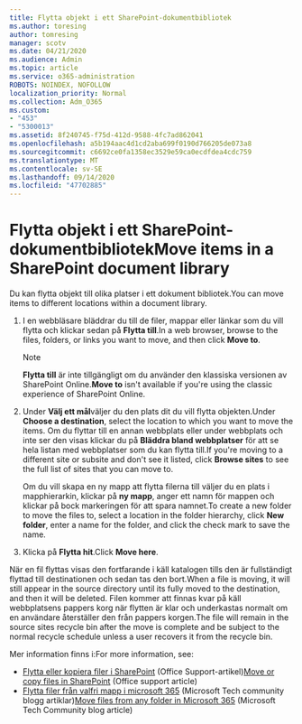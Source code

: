 ```yaml
---
title: Flytta objekt i ett SharePoint-dokumentbibliotek
ms.author: toresing
author: tomresing
manager: scotv
ms.date: 04/21/2020
ms.audience: Admin
ms.topic: article
ms.service: o365-administration
ROBOTS: NOINDEX, NOFOLLOW
localization_priority: Normal
ms.collection: Adm_O365
ms.custom:
- "453"
- "5300013"
ms.assetid: 8f240745-f75d-412d-9588-4fc7ad862041
ms.openlocfilehash: a5b194aac4d1cd2aba699f0190d766205de073a8
ms.sourcegitcommit: c6692ce0fa1358ec3529e59ca0ecdfdea4cdc759
ms.translationtype: MT
ms.contentlocale: sv-SE
ms.lasthandoff: 09/14/2020
ms.locfileid: "47702885"
---
```

# <a name="move-items-in-a-sharepoint-document-library"></a><span data-ttu-id="332cb-102">Flytta objekt i ett SharePoint-dokumentbibliotek</span><span class="sxs-lookup"><span data-stu-id="332cb-102">Move items in a SharePoint document library</span></span>

<span data-ttu-id="332cb-103">Du kan flytta objekt till olika platser i ett dokument bibliotek.</span><span class="sxs-lookup"><span data-stu-id="332cb-103">You can move items to different locations within a document library.</span></span>
  
1. <span data-ttu-id="332cb-104">I en webbläsare bläddrar du till de filer, mappar eller länkar som du vill flytta och klickar sedan på **Flytta till**.</span><span class="sxs-lookup"><span data-stu-id="332cb-104">In a web browser, browse to the files, folders, or links you want to move, and then click **Move to**.</span></span>

    > [!NOTE]
    > <span data-ttu-id="332cb-105">**Flytta till** är inte tillgängligt om du använder den klassiska versionen av SharePoint Online.</span><span class="sxs-lookup"><span data-stu-id="332cb-105">**Move to** isn't available if you're using the classic experience of SharePoint Online.</span></span>
  
2. <span data-ttu-id="332cb-106">Under **Välj ett mål**väljer du den plats dit du vill flytta objekten.</span><span class="sxs-lookup"><span data-stu-id="332cb-106">Under **Choose a destination**, select the location to which you want to move the items.</span></span> <span data-ttu-id="332cb-107">Om du flyttar till en annan webbplats eller under webbplats och inte ser den visas klickar du på **Bläddra bland webbplatser** för att se hela listan med webbplatser som du kan flytta till.</span><span class="sxs-lookup"><span data-stu-id="332cb-107">If you're moving to a different site or subsite and don't see it listed, click **Browse sites** to see the full list of sites that you can move to.</span></span>

    <span data-ttu-id="332cb-108">Om du vill skapa en ny mapp att flytta filerna till väljer du en plats i mapphierarkin, klickar på **ny mapp**, anger ett namn för mappen och klickar på bock markeringen för att spara namnet.</span><span class="sxs-lookup"><span data-stu-id="332cb-108">To create a new folder to move the files to, select a location in the folder hierarchy, click **New folder**, enter a name for the folder, and click the check mark to save the name.</span></span>

3. <span data-ttu-id="332cb-109">Klicka på **Flytta hit**.</span><span class="sxs-lookup"><span data-stu-id="332cb-109">Click **Move here**.</span></span>

 <span data-ttu-id="332cb-110">När en fil flyttas visas den fortfarande i käll katalogen tills den är fullständigt flyttad till destinationen och sedan tas den bort.</span><span class="sxs-lookup"><span data-stu-id="332cb-110">When a file is moving, it will still appear in the source directory until its fully moved to the destination, and then it will be deleted.</span></span> <span data-ttu-id="332cb-111">Filen kommer att finnas kvar på käll webbplatsens pappers korg när flytten är klar och underkastas normalt om en användare återställer den från pappers korgen.</span><span class="sxs-lookup"><span data-stu-id="332cb-111">The file will remain in the source sites recycle bin after the move is complete and be subject to the normal recycle schedule unless a user recovers it from the recycle bin.</span></span>

<span data-ttu-id="332cb-112">Mer information finns i:</span><span class="sxs-lookup"><span data-stu-id="332cb-112">For more information, see:</span></span>

 - <span data-ttu-id="332cb-113">[Flytta eller kopiera filer i SharePoint](https://support.office.com/article/move-or-copy-files-in-sharepoint-00e2f483-4df3-46be-a861-1f5f0c1a87bc) (Office Support-artikel)</span><span class="sxs-lookup"><span data-stu-id="332cb-113">[Move or copy files in SharePoint](https://support.office.com/article/move-or-copy-files-in-sharepoint-00e2f483-4df3-46be-a861-1f5f0c1a87bc) (Office support article)</span></span>
 - <span data-ttu-id="332cb-114">[Flytta filer från valfri mapp i microsoft 365](https://techcommunity.microsoft.com/t5/Microsoft-SharePoint-Blog/Now-move-files-anywhere-in-Office-365-SharePoint-and-OneDrive/ba-p/146973) (Microsoft Tech community blogg artiklar)</span><span class="sxs-lookup"><span data-stu-id="332cb-114">[Move files from any folder in Microsoft 365](https://techcommunity.microsoft.com/t5/Microsoft-SharePoint-Blog/Now-move-files-anywhere-in-Office-365-SharePoint-and-OneDrive/ba-p/146973) (Microsoft Tech Community blog article)</span></span> 